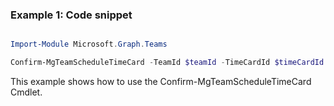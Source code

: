 ### Example 1: Code snippet

```powershell

Import-Module Microsoft.Graph.Teams

Confirm-MgTeamScheduleTimeCard -TeamId $teamId -TimeCardId $timeCardId

```
This example shows how to use the Confirm-MgTeamScheduleTimeCard Cmdlet.

